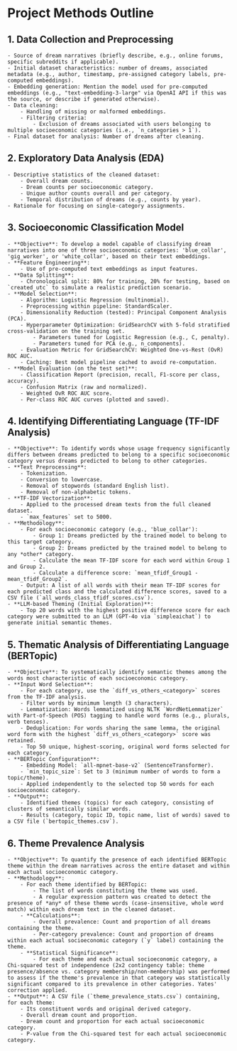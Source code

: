 # Project Methods Outline

## 1. Data Collection and Preprocessing
    - Source of dream narratives (briefly describe, e.g., online forums, specific subreddits if applicable).
    - Initial dataset characteristics: number of dreams, associated metadata (e.g., author, timestamp, pre-assigned category labels, pre-computed embeddings).
    - Embedding generation: Mention the model used for pre-computed embeddings (e.g., "text-embedding-3-large" via OpenAI API if this was the source, or describe if generated otherwise).
    - Data cleaning:
        - Handling of missing or malformed embeddings.
        - Filtering criteria:
            - Exclusion of dreams associated with users belonging to multiple socioeconomic categories (i.e., `n_categories > 1`).
    - Final dataset for analysis: Number of dreams after cleaning.

## 2. Exploratory Data Analysis (EDA)
    - Descriptive statistics of the cleaned dataset:
        - Overall dream counts.
        - Dream counts per socioeconomic category.
        - Unique author counts overall and per category.
        - Temporal distribution of dreams (e.g., counts by year).
    - Rationale for focusing on single-category assignments.

## 3. Socioeconomic Classification Model
    - **Objective**: To develop a model capable of classifying dream narratives into one of three socioeconomic categories: 'blue_collar', 'gig_worker', or 'white_collar', based on their text embeddings.
    - **Feature Engineering**:
        - Use of pre-computed text embeddings as input features.
    - **Data Splitting**:
        - Chronological split: 80% for training, 20% for testing, based on `created_utc` to simulate a realistic prediction scenario.
    - **Model Selection**:
        - Algorithm: Logistic Regression (multinomial).
        - Preprocessing within pipeline: StandardScaler.
        - Dimensionality Reduction (tested): Principal Component Analysis (PCA).
        - Hyperparameter Optimization: GridSearchCV with 5-fold stratified cross-validation on the training set.
            - Parameters tuned for Logistic Regression (e.g., C, penalty).
            - Parameters tuned for PCA (e.g., n_components).
        - Evaluation Metric for GridSearchCV: Weighted One-vs-Rest (OvR) ROC AUC.
        - Caching: Best model pipeline cached to avoid re-computation.
    - **Model Evaluation (on the test set)**:
        - Classification Report (precision, recall, F1-score per class, accuracy).
        - Confusion Matrix (raw and normalized).
        - Weighted OvR ROC AUC score.
        - Per-class ROC AUC curves (plotted and saved).

## 4. Identifying Differentiating Language (TF-IDF Analysis)
    - **Objective**: To identify words whose usage frequency significantly differs between dreams predicted to belong to a specific socioeconomic category versus dreams predicted to belong to other categories.
    - **Text Preprocessing**:
        - Tokenization.
        - Conversion to lowercase.
        - Removal of stopwords (standard English list).
        - Removal of non-alphabetic tokens.
    - **TF-IDF Vectorization**:
        - Applied to the processed dream texts from the full cleaned dataset.
        - `max_features` set to 5000.
    - **Methodology**:
        - For each socioeconomic category (e.g., 'blue_collar'):
            - Group 1: Dreams predicted by the trained model to belong to this target category.
            - Group 2: Dreams predicted by the trained model to belong to any *other* category.
            - Calculate the mean TF-IDF score for each word within Group 1 and Group 2.
            - Calculate a difference score: `mean_tfidf_Group1 - mean_tfidf_Group2`.
        - Output: A list of all words with their mean TF-IDF scores for each predicted class and the calculated difference scores, saved to a CSV file (`all_words_class_tfidf_scores.csv`).
    - **LLM-based Theming (Initial Exploration)**:
        - Top 20 words with the highest positive difference score for each category were submitted to an LLM (GPT-4o via `simpleaichat`) to generate initial semantic themes.

## 5. Thematic Analysis of Differentiating Language (BERTopic)
    - **Objective**: To systematically identify semantic themes among the words most characteristic of each socioeconomic category.
    - **Input Word Selection**:
        - For each category, use the `diff_vs_others_<category>` scores from the TF-IDF analysis.
        - Filter words by minimum length (3 characters).
        - Lemmatization: Words lemmatized using NLTK `WordNetLemmatizer` with Part-of-Speech (POS) tagging to handle word forms (e.g., plurals, verb tenses).
        - Deduplication: For words sharing the same lemma, the original word form with the highest `diff_vs_others_<category>` score was retained.
        - Top 50 unique, highest-scoring, original word forms selected for each category.
    - **BERTopic Configuration**:
        - Embedding Model: `all-mpnet-base-v2` (SentenceTransformer).
        - `min_topic_size`: Set to 3 (minimum number of words to form a topic/theme).
        - Applied independently to the selected top 50 words for each socioeconomic category.
    - **Output**:
        - Identified themes (topics) for each category, consisting of clusters of semantically similar words.
        - Results (category, topic ID, topic name, list of words) saved to a CSV file (`bertopic_themes.csv`).

## 6. Theme Prevalence Analysis
    - **Objective**: To quantify the presence of each identified BERTopic theme within the dream narratives across the entire dataset and within each actual socioeconomic category.
    - **Methodology**:
        - For each theme identified by BERTopic:
            - The list of words constituting the theme was used.
            - A regular expression pattern was created to detect the presence of *any* of these theme words (case-insensitive, whole word match) within each dream text in the cleaned dataset.
        - **Calculations**:
            - Overall prevalence: Count and proportion of all dreams containing the theme.
            - Per-category prevalence: Count and proportion of dreams within each actual socioeconomic category (`y` label) containing the theme.
        - **Statistical Significance**:
            - For each theme and each actual socioeconomic category, a Chi-squared test of independence (2x2 contingency table: theme presence/absence vs. category membership/non-membership) was performed to assess if the theme's prevalence in that category was statistically significant compared to its prevalence in other categories. Yates' correction applied.
    - **Output**: A CSV file (`theme_prevalence_stats.csv`) containing, for each theme:
        - Its constituent words and original derived category.
        - Overall dream count and proportion.
        - Dream count and proportion for each actual socioeconomic category.
        - P-value from the Chi-squared test for each actual socioeconomic category.
